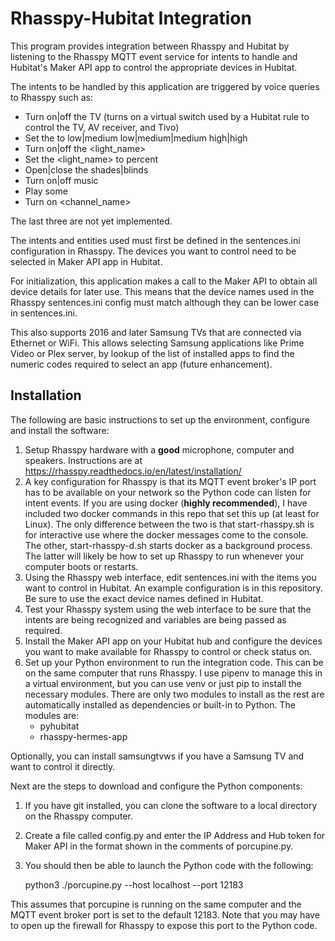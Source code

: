 # Rhasspy-Hubitat Integration

This program provides integration between Rhasspy and Hubitat by listening to the Rhasspy MQTT event service for intents to handle and Hubitat's Maker API app to control the appropriate devices in Hubitat.

The intents to be handled by this application are triggered by voice queries to Rhasspy such as:

* Turn on|off the TV (turns on a virtual switch used by a Hubitat rule to control the TV, AV receiver, and Tivo)
* Set the <fan name> to low|medium low|medium|medium high|high
* Turn on|off the <light_name>
* Set the <light_name> to <number> percent
* Open|close the shades|blinds
* Turn on|off music
* Play some <music genre or playlist>
* Turn on <channel_name>
    
The last three are not yet implemented.

The intents and entities used must first be defined in the sentences.ini configuration in Rhasspy.
The devices you want to control need to be selected in Maker API app in Hubitat.

For initialization, this application makes a call to the Maker API to obtain all device details for later use. This means that the device names used in the Rhasspy sentences.ini config must match although they can be lower case in sentences.ini.

This also supports 2016 and later Samsung TVs that are connected via Ethernet or WiFi. This allows selecting Samsung applications like Prime Video or Plex server, by lookup of the list of installed apps to find the numeric codes required to select an app (future enhancement).

## Installation

The following are basic instructions to set up the environment, configure and install the software:
1. Setup Rhasspy hardware with a **good** microphone, computer and speakers. Instructions are at https://rhasspy.readthedocs.io/en/latest/installation/
2. A key configuration for Rhasspy is that its MQTT event broker's IP port has to be available on your network so the Python code can listen for intent events. If you are using docker (**highly recommended**), I have included two docker commands in this repo that set this up (at least for Linux). The only difference between the two is that start-rhasspy.sh is for interactive use where the docker messages come to the console. The other, start-rhasspy-d.sh starts docker as a background process. The latter will likely be how to set up Rhasspy to run whenever your computer boots or restarts.
3. Using the Rhasspy web interface, edit sentences.ini with the items you want to control in Hubitat. An example configuration is in this repository. Be sure to use the exact device names defined in Hubitat.
4. Test your Rhasspy system using the web interface to be sure that the intents are being recognized and variables are being passed as required.
5. Install the Maker API app on your Hubitat hub and configure the devices you want to make available for Rhasspy to control or check status on.
4. Set up your Python environment to run the integration code. This can be on the same computer that runs Rhasspy. I use pipenv to manage this in a virtual environment, but you can use venv or just pip to install the necessary modules. There are only two modules to install as the rest are automatically installed as dependencies or built-in to Python. The modules are:
    * pyhubitat
    * rhasspy-hermes-app

Optionally, you can install samsungtvws if you have a Samsung TV and want to control it directly.

Next are the steps to download and configure the Python components:
    
1. If you have git installed, you can clone the software to a local directory on the Rhasspy computer.
2. Create a file called config.py and enter the IP Address and Hub token for Maker API in the format shown in the comments of porcupine.py.
3. You should then be able to launch the Python code with the following:
    
    python3 ./porcupine.py --host localhost --port 12183
    
This assumes that porcupine is running on the same computer and the MQTT event broker port is set to the default 12183.
Note that you may have to open up the firewall for Rhasspy to expose this port to the Python code.
    

    

    


    
